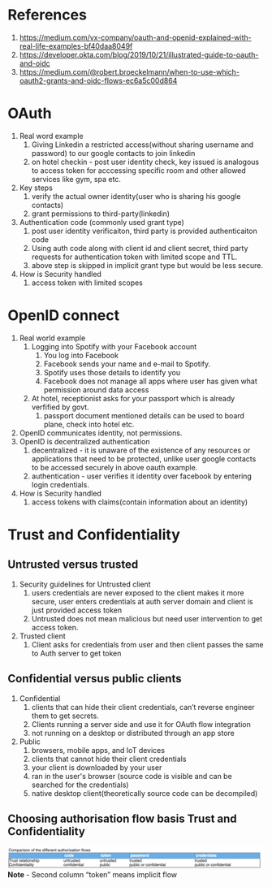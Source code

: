 # References
1. https://medium.com/vx-company/oauth-and-openid-explained-with-real-life-examples-bf40daa8049f
2. https://developer.okta.com/blog/2019/10/21/illustrated-guide-to-oauth-and-oidc
3. https://medium.com/@robert.broeckelmann/when-to-use-which-oauth2-grants-and-oidc-flows-ec6a5c00d864

# OAuth
1. Real word example
    1. Giving Linkedin a restricted access(without sharing username and password) to our google contacts to join linkedin
    2. on hotel checkin - post user identity check, key issued is analogous to access token for acccessing specific room and other allowed services like gym, spa etc.
2. Key steps
   1. verify the actual owner identity(user who is sharing his google contacts)
   2. grant permissions to third-party(linkedin)
3. Authentication code (commonly used grant type)
    1. post user identity verificaiton, third party is provided authenticaiton code
    2. Using auth code along with client id and client secret, third party requests for authentication token with limited scope and TTL.
    3. above step is skipped in implicit grant type but would be less secure.
4. How is Security handled
   1. access token with limited scopes

# OpenID connect
1. Real world example
   1. Logging into Spotify with your Facebook account
      1. You log into Facebook
      2. Facebook sends your name and e-mail to Spotify.
      3. Spotify uses those details to identify you
      4. Facebook does not manage all apps where user has given what permission around data access
    2. At hotel, receptionist asks for your passport which is already verfified by govt.
       1. passport document mentioned details can be used to board plane, check into hotel etc.
3. OpenID communicates identity, not permissions.
4. OpenID is decentralized authentication 
   1. decentralized - it is unaware of the existence of any resources or applications that need to be protected, unlike user google contacts to be accessed securely in above oauth example.
   2. authentication - user verifies it identity over facebook by entering login credentials.
5. How is Security handled
   1. access tokens with claims(contain information about an identity)

# Trust and Confidentiality 
   ## Untrusted versus trusted
   1. Security guidelines for Untrusted client
      1. users credentials are never exposed to the client makes it more secure, user enters credentials at auth server domain and client is just provided access token
      2. Untrusted does not mean malicious but need user intervention to get access token.
   2. Trusted client
      1. Client asks for credentials from user and then client passes the same to Auth server to get token

  ## Confidential versus public clients
   1. Confidential
      1. clients that can hide their client credentials, can’t reverse engineer them to get secrets.
      2. Clients running a server side and use it for OAuth flow integration
      3. not running on a desktop or distributed through an app store
   2. Public
      1. browsers, mobile apps, and IoT devices
      2. clients that cannot hide their client credentials
      3. your client is downloaded by your user
      4. ran in the user's browser (source code is visible and can be searched for the credentials)
      5. native desktop client(theoretically source code can be decompiled)

  ## Choosing authorisation flow basis Trust and Confidentiality 

  ![](https://github.com/khatwaniNikhil/AuthN_AuthZ/blob/main/different_authorisation_flows.png)
  **Note** - Second column “token” means implicit flow


